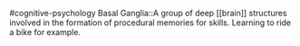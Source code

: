 #cognitive-psychology 
Basal Ganglia::A group of deep [[brain]] structures involved in the formation of procedural memories for skills. Learning to ride a bike for example.
<!--SR:!2024-04-19,10,250-->